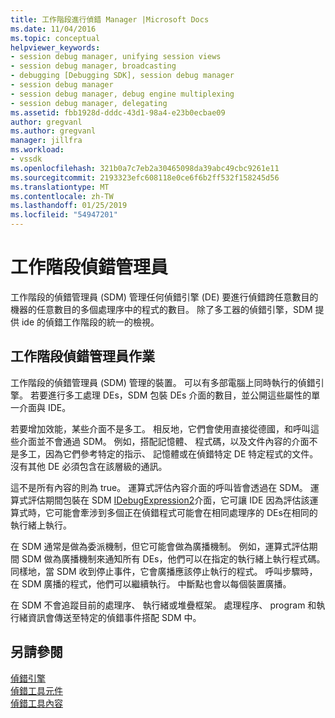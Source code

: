 ```yaml
---
title: 工作階段進行偵錯 Manager |Microsoft Docs
ms.date: 11/04/2016
ms.topic: conceptual
helpviewer_keywords:
- session debug manager, unifying session views
- session debug manager, broadcasting
- debugging [Debugging SDK], session debug manager
- session debug manager
- session debug manager, debug engine multiplexing
- session debug manager, delegating
ms.assetid: fbb1928d-dddc-43d1-98a4-e23b0ecbae09
author: gregvanl
ms.author: gregvanl
manager: jillfra
ms.workload:
- vssdk
ms.openlocfilehash: 321b0a7c7eb2a30465098da39abc49cbc9261e11
ms.sourcegitcommit: 2193323efc608118e0ce6f6b2ff532f158245d56
ms.translationtype: MT
ms.contentlocale: zh-TW
ms.lasthandoff: 01/25/2019
ms.locfileid: "54947201"
---
```

# <a name="session-debug-manager"></a>工作階段偵錯管理員
工作階段的偵錯管理員 (SDM) 管理任何偵錯引擎 (DE) 要進行偵錯跨任意數目的機器的任意數目的多個處理序中的程式的數目。 除了多工器的偵錯引擎，SDM 提供 ide 的偵錯工作階段的統一的檢視。  
  
## <a name="session-debug-manager-operation"></a>工作階段偵錯管理員作業  
 工作階段的偵錯管理員 (SDM) 管理的裝置。 可以有多部電腦上同時執行的偵錯引擎。 若要進行多工處理 DEs，SDM 包裝 DEs 介面的數目，並公開這些屬性的單一介面與 IDE。  
  
 若要增加效能，某些介面不是多工。 相反地，它們會使用直接從德國，和呼叫這些介面並不會通過 SDM。 例如，搭配記憶體、 程式碼，以及文件內容的介面不是多工，因為它們參考特定的指示、 記憶體或在偵錯特定 DE 特定程式的文件。 沒有其他 DE 必須包含在該層級的通訊。  
  
 這不是所有內容的則為 true。 運算式評估內容介面的呼叫皆會透過在 SDM。 運算式評估期間包裝在 SDM [IDebugExpression2](../../extensibility/debugger/reference/idebugexpression2.md)介面，它可讓 IDE 因為評估該運算式時，它可能會牽涉到多個正在偵錯程式可能會在相同處理序的 DEs在相同的執行緒上執行。  
  
 在 SDM 通常是做為委派機制，但它可能會做為廣播機制。 例如，運算式評估期間 SDM 做為廣播機制來通知所有 DEs，他們可以在指定的執行緒上執行程式碼。 同樣地，當 SDM 收到停止事件，它會廣播應該停止執行的程式。 呼叫步驟時，在 SDM 廣播的程式，他們可以繼續執行。 中斷點也會以每個裝置廣播。  
  
 在 SDM 不會追蹤目前的處理序、 執行緒或堆疊框架。 處理程序、 program 和執行緒資訊會傳送至特定的偵錯事件搭配 SDM 中。  
  
## <a name="see-also"></a>另請參閱  
 [偵錯引擎](../../extensibility/debugger/debug-engine.md)   
 [偵錯工具元件](../../extensibility/debugger/debugger-components.md)   
 [偵錯工具內容](../../extensibility/debugger/debugger-contexts.md)
